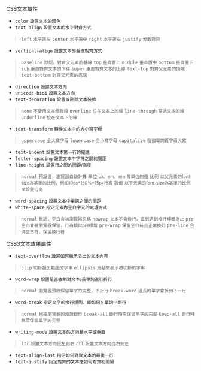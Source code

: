 CSS文本屬性
- `color` <small>設置文本的顏色</small>
- `text-align` <small>設置文本的水平對齊方式</small>

>`left` <small>水平置左</small>
>`center` <small>水平置中</small>
>`right` <small>水平置右</small>
>`justify` <small>分散對齊</small>
- `vertical-align` <small>設置文本的垂直對齊方式</small>

>`baseline` <small>默認，對齊父元素的基線</small>
>`top` <small>垂直置上</small>
>`middle` <small>垂直置中</small>
>`bottom` <small>垂直置下</small>
>`sub` <small>垂直對齊文本的下標</small>
>`super` <small>垂直對齊文本的上標</small>
>`text-top` <small>對齊父元素的頂端</small>
>`text-bottom` <small>對齊父元素的底端</small>
- `direction` <small>設置文本方向</small>
- `unicode-bidi` <small>設置文本方向</small>
- `text-decoration` <small>設置或刪除文本裝飾</small>

>`none` <small>不使用文本修飾線</small>
>`overline` <small>位在文本上的線</small>
>`line-through` <small>穿過文本的線</small>
>`underline` <small>位在文本下的線</small>
- `text-transform` <small>轉換文本中的大小寫字母</small>

>`uppercase` <small>全大寫字母</small>
>`lowercase` <small>全小寫字母</small>
>`capitalize` <small>每個單詞首字母大寫</small>
- `text-indent` <small>設置文本第一行的縮進</small>
- `letter-spacing` <small>設置文本中字符之間的間距</small>
- `line-height` <small>設置行之間的間距/高度</small>

>`normal` <small>預設值，瀏覽器自動計算</small>
>`單位` <small>px、em、rem等單位的值</small>
>`比例` <small>以父元素的font-size為基準的比例，例如10px*150%=15px行高</small>
>`數值` <small>以子元素的font-size為基準的比例來設置行高</small>
- `word-spacing` <small>設置文本中單詞之間的間距</small>
- `white-space` <small>指定元素內空白字元的處理方式</small>

>`normal` <small>默認，空白會被瀏覽器忽略</small>
>`nowrap` <small>文本不會換行，直到遇到換行標籤為止</small>
>`pre` <small>空白會被瀏覽器保留，行為類似pre標籤</small>
>`pre-wrap` <small>保留空白符且正常換行</small>
>`pre-line` <small>合併空白符，保留換行符</small>

CSS3文本效果屬性
- `text-overflow` <small>設置如何顯示溢出的文本內容</small>

>`clip` <small>切斷超出範圍的字串</small>
>`ellipsis` <small>用點來表示被切斷的字串</small>
- `word-wrap`	<small>設置是否強制對文本/長單詞進行折行</small>

>`normal` <small>瀏覽器預設保留單字的完整，不折行</small>
>`break-word` <small>過長的單字會折到下一行</small>
- `word-break` <small>指定文字的換行規則，即如何在單詞中斷行</small>

>`normal` <small>根據瀏覽器的預設斷行</small>
>`break-all` <small>斷行時需保留單字的完整</small>
>`keep-all` <small>斷行時無需保留單字的完整</small>
- `writing-mode` <small>設置文本的方向是水平或垂直</small>

>`ltr` <small>設置文本方向從左到右</small>
>`rtl` <small>設置文本方向從右到左</small>
- `text-align-last` <small>指定如何對齊文本的最後一行</small>
- `text-justify` <small>指定對齊的文本應如何對齊和間隔</small>